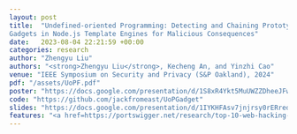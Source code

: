 ```yaml
---
layout: post
title:  "Undefined-oriented Programming: Detecting and Chaining Prototype Pollution
Gadgets in Node.js Template Engines for Malicious Consequences"
date:   2023-08-04 22:21:59 +00:00
categories: research
author: "Zhengyu Liu"
authors: "<strong>Zhengyu Liu</strong>, Kecheng An, and Yinzhi Cao"
venue: "IEEE Symposium on Security and Privacy (S&P Oakland), 2024"
pdf: "/assets/UoPF.pdf"
poster: "https://docs.google.com/presentation/d/1S8xR4Ykt5MuUWZZDheeJFwiOafXRGY40WyCBCqtnzvo/edit?usp=sharing"
code: "https://github.com/jackfromeast/UoPGadget"
slides: "https://docs.google.com/presentation/d/1IYKHFAsv7jnjrsy0rERred9JRm4pThIfo2zIe28iIoQ/edit?usp=sharing"
features: "<a href=https://portswigger.net/research/top-10-web-hacking-techniques-of-2024-nominations-open#:~:text=Undefined><span style='color:red'>Nominee of Top 10 Web Hacking Techniques of 2024 by PortSwigger<span></a>"
---
```

